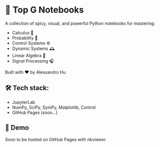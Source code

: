 # 🧠 Top G Notebooks

A collection of spicy, visual, and powerful Python notebooks for mastering:

- Calculus 🧮
- Probability 🎲
- Control Systems ⚙️
- Dynamic Systems 🕰️
- Linear Algebra 📐
- Signal Processing 🎧

Built with ❤️ by Alessandro Hu

## 🛠️ Tech stack:
- JupyterLab
- NumPy, SciPy, SymPy, Matplotlib, Control
- GitHub Pages (soon...)

## 👀 Demo
Soon to be hosted on GitHub Pages with nbviewer.
